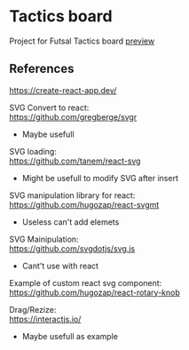 # Tactics board
Project for Futsal Tactics board [preview](https://gljubojevic.github.io/tactics-board)

## References
https://create-react-app.dev/

SVG Convert to react:  
https://github.com/gregberge/svgr
- Maybe usefull

SVG loading:  
https://github.com/tanem/react-svg
- Might be usefull to modify SVG after insert

SVG manipulation library for react:  
https://github.com/hugozap/react-svgmt
- Useless can't add elemets

SVG Mainipulation:  
https://github.com/svgdotjs/svg.js
- Cant't use with react

Example of custom react svg component:  
https://github.com/hugozap/react-rotary-knob

Drag/Rezize:  
https://interactjs.io/
- Maybe usefull as example
